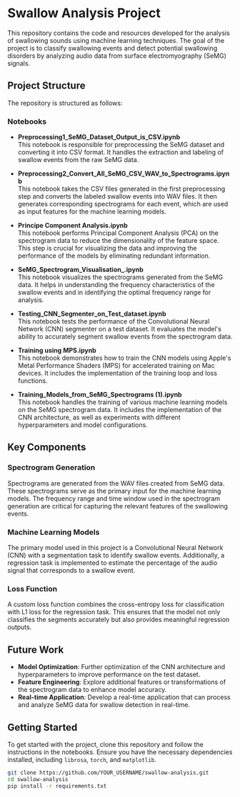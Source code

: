 # Swallow Analysis Project

This repository contains the code and resources developed for the analysis of swallowing sounds using machine learning techniques. The goal of the project is to classify swallowing events and detect potential swallowing disorders by analyzing audio data from surface electromyography (SeMG) signals.

## Project Structure

The repository is structured as follows:

### Notebooks

- **Preprocessing1_SeMG_Dataset_Output_is_CSV.ipynb**  
  This notebook is responsible for preprocessing the SeMG dataset and converting it into CSV format. It handles the extraction and labeling of swallow events from the raw SeMG data.

- **Preprocessing2_Convert_All_SeMG_CSV_WAV_to_Spectrograms.ipynb**  
  This notebook takes the CSV files generated in the first preprocessing step and converts the labeled swallow events into WAV files. It then generates corresponding spectrograms for each event, which are used as input features for the machine learning models.

- **Principe Component Analysis.ipynb**  
  This notebook performs Principal Component Analysis (PCA) on the spectrogram data to reduce the dimensionality of the feature space. This step is crucial for visualizing the data and improving the performance of the models by eliminating redundant information.

- **SeMG_Spectrogram_Visualisation_.ipynb**  
  This notebook visualizes the spectrograms generated from the SeMG data. It helps in understanding the frequency characteristics of the swallow events and in identifying the optimal frequency range for analysis.

- **Testing_CNN_Segmenter_on_Test_dataset.ipynb**  
  This notebook tests the performance of the Convolutional Neural Network (CNN) segmenter on a test dataset. It evaluates the model's ability to accurately segment swallow events from the spectrogram data.

- **Training using MPS.ipynb**  
  This notebook demonstrates how to train the CNN models using Apple's Metal Performance Shaders (MPS) for accelerated training on Mac devices. It includes the implementation of the training loop and loss functions.

- **Training_Models_from_SeMG_Spectrograms (1).ipynb**  
  This notebook handles the training of various machine learning models on the SeMG spectrogram data. It includes the implementation of the CNN architecture, as well as experiments with different hyperparameters and model configurations.

## Key Components

### Spectrogram Generation
Spectrograms are generated from the WAV files created from SeMG data. These spectrograms serve as the primary input for the machine learning models. The frequency range and time window used in the spectrogram generation are critical for capturing the relevant features of the swallowing events.

### Machine Learning Models
The primary model used in this project is a Convolutional Neural Network (CNN) with a segmentation task to identify swallow events. Additionally, a regression task is implemented to estimate the percentage of the audio signal that corresponds to a swallow event.

### Loss Function
A custom loss function combines the cross-entropy loss for classification with L1 loss for the regression task. This ensures that the model not only classifies the segments accurately but also provides meaningful regression outputs.

## Future Work

- **Model Optimization**: Further optimization of the CNN architecture and hyperparameters to improve performance on the test dataset.
- **Feature Engineering**: Explore additional features or transformations of the spectrogram data to enhance model accuracy.
- **Real-time Application**: Develop a real-time application that can process and analyze SeMG data for swallow detection in real-time.

## Getting Started

To get started with the project, clone this repository and follow the instructions in the notebooks. Ensure you have the necessary dependencies installed, including `librosa`, `torch`, and `matplotlib`.

```bash
git clone https://github.com/YOUR_USERNAME/swallow-analysis.git
cd swallow-analysis
pip install -r requirements.txt
